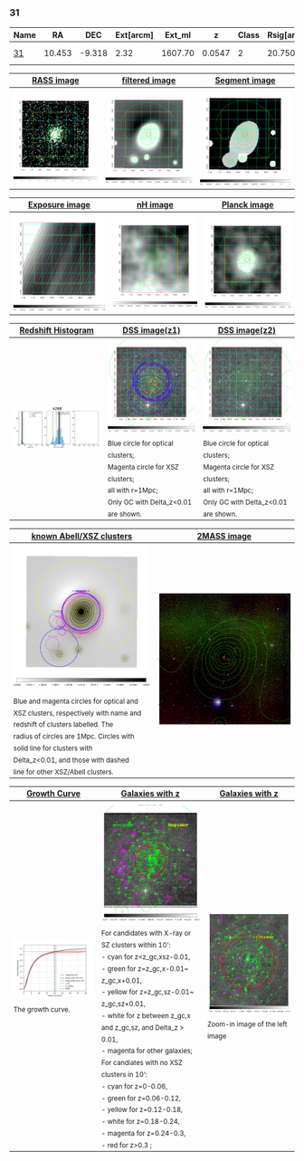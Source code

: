 <div STYLE="page-break-after: always;"></div>

### 31

|Name          |RA          |DEC      | Ext[arcm] | Ext_ml | z    | Class| Rsig[arcmin] | CRsig[c/s] | CR500[c/s] | R500[Mpc] |L500[erg/s]|F500[erg/s/cm^2]| M500[Msun]|Tx[keV]|beta|GC(XSZ,Delta_z<0.01)| GC(OPT,Delta_z<0.01)|GC|alias|
|--------------|------------|------------|---|---|-----------|--------|------|------|----|----|----|----|----|----|----|----|----|----|---|
|[31](script/31.md)     | 10.453       | -9.318       | 2.32    | 1607.70   | 0.0547 | 2   | 20.750 |3.259 |3.236 |1.263 |4.443e+44 |6.237e-11 |6.037e+14 |6.607 |0.774 |Tar, |Wen, |Tar, A, |k268|

|[RASS image](../image/31/31_img.pdf)|[filtered image](../image/31/31_fil.pdf)|[Segment image](../image/31/31_seg.pdf)|
|-------------------|--------------------|-------------------|
| <img src="../image/31/31_img.png" width="300">  | <img src="../image/31/31_fil.png" width="300">   | <img src="../image/31/31_seg.png" width="300">  |

|[Exposure image](../image/31/31_mex.pdf)| [nH image](../image/31/31_nh.pdf)| [Planck image](../image/31/31_p.pdf)|
|-------------------|--------------------|-------------------|
|<img src="../image/31/31_mex.png" width="300">   | <img src="../image/31/31_nh.png" width="300">    | <img src="../image/31/31_p.png" width="300"> |

|[Redshift Histogram](../image/31/31_zg.pdf) | [DSS image(z1)](../image/31/31_dss_z1.pdf)      |  [DSS image(z2)](../image/31/31_dss_z2.pdf)    |
|-------------------|--------------------|-------------------|
|<img src="../image/31/31_zg.png" width="300"> |<img src="../image/31/31_dss_z1.png" width="300"> <sub><br>Blue circle for optical clusters; <br>Magenta circle for XSZ clusters; <br>all with r=1Mpc; <br>Only GC with Delta_z<0.01 are shown. </sub>| <img src="../image/31/31_dss_z2.png" width="300"><sub><br>Blue circle for optical clusters; <br>Magenta circle for XSZ clusters; <br>all with r=1Mpc; <br>Only GC with Delta_z<0.01 are shown. </sub> |

|[known Abell/XSZ clusters](../image/31/31_m.pdf) | [2MASS image](../image/31/31_2mass.pdf)      |
|-------------------|-------------------|
|<img src=../image/31/31_m.png width="300"> <sub><br>Blue and magenta circles for optical and <br>XSZ clusters, respectively with name and <br>redshift of clusters labelled. The <br>radius of circles are 1Mpc. Circles with <br>solid line for clusters with <br>Delta_z<0.01, and those with dashed <br>line for other XSZ/Abell clusters.        </sub>|<img src="../image/31/31_2mass.png" width="300">  |

|[Growth Curve](../image/31/31_gca_all.png) |[Galaxies with z](../image/31/31_opt_ned.pdf) |[Galaxies with z](../image/31/31_opt_ned_zoom.pdf) |
|-------------------|-------------------|-------------------|
| <img src="../image/31/31_gca_all.png" width="300"> <sub><br>The growth curve.</sub>| <img src=../image/31/31_opt_ned.png width="300"> <br><sub> For candidates with X-ray or SZ clusters within 10': <br> - cyan for z<z_gc,xsz-0.01, <br> - green for z=z_gc,x-0.01~ z_gc,x+0.01, <br> - yellow for z=z_gc,sz-0.01~ z_gc,sz+0.01, <br> - white for z between z_gc,x and z_gc,sz, and Delta_z > 0.01, <br> - magenta for other galaxies; <br>For candiates with no XSZ clusters in 10': <br> - cyan for z=0-0.06, <br> - green for z=0.06-0.12, <br> - yellow for z=0.12-0.18, <br> - white for z=0.18-0.24, <br> - magenta for z=0.24-0.3, <br> - red for z>0.3 ;  </sub>|<img src=../image/31/31_opt_ned_zoom.png width="300">  <br><sub> Zoom-in image of the left image</sub>|




